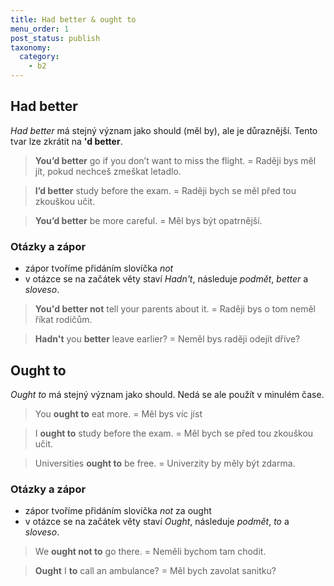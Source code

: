 ```yaml
---
title: Had better & ought to
menu_order: 1
post_status: publish
taxonomy:
  category:
    - b2
---
```


## Had better

_Had better_ má stejný význam jako should (měl by), ale je důraznější. Tento tvar lze zkrátit na **'d better**.

> **You’d better** go if you don’t want to miss the flight. = Raději bys měl jít, pokud nechceš zmeškat letadlo.

> **I’d better** study before the exam. = Raději bych se měl před tou zkouškou učit.

> **You’d better** be more careful. = Měl bys být opatrnější.

### Otázky a zápor

- zápor tvoříme přidáním slovíčka _not_
- v otázce se na začátek věty staví _Hadn't_, následuje _podmět_, _better_ a _sloveso_.

> **You'd better not** tell your parents about it. = Raději bys o tom neměl říkat rodičům.

> **Hadn't** you **better** leave earlier? = Neměl bys raději odejít dříve?

## Ought to

_Ought to_ má stejný význam jako should. Nedá se ale použít v minulém čase.

> You **ought to** eat more. = Měl bys víc jíst

> I **ought to** study before the exam. = Měl bych se před tou zkouškou učit.

> Universities **ought to** be free. = Univerzity by měly být zdarma.

### Otázky a zápor

- zápor tvoříme přidáním slovíčka _not_ za ought
- v otázce se na začátek věty staví _Ought_, následuje _podmět_, _to_ a _sloveso_.

> We **ought not to** go there. = Neměli bychom tam chodit.

> **Ought** I **to** call an ambulance? = Měl bych zavolat sanitku?
